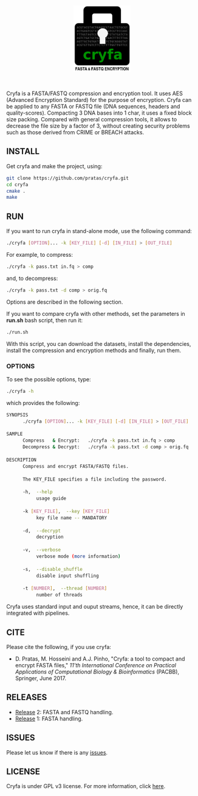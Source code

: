 <p align="center"><img src="img/logo.png" alt="Cryfa" width="150" 
border="0" /></p>
<br>

Cryfa is a FASTA/FASTQ compression and encryption tool.
It uses AES (Advanced Encryption Standard) for the purpose of encryption.
Cryfa can be applied to any FASTA or FASTQ file (DNA sequences, headers and
quality-scores).
Compacting 3 DNA bases into 1 char, it uses a fixed block size packing.
Compared with general compression tools, it allows to decrease the file size by
a factor of 3, without creating security problems such as those derived from 
CRIME or BREACH attacks.


## INSTALL
Get cryfa and make the project, using:
```bash
git clone https://github.com/pratas/cryfa.git
cd cryfa
cmake .
make
```


## RUN
If you want to run cryfa in stand-alone mode, use the following command:
```bash
./cryfa [OPTION]... -k [KEY_FILE] [-d] [IN_FILE] > [OUT_FILE]
```
For example, to compress:
```bash
./cryfa -k pass.txt in.fq > comp
```
and, to decompress:
```bash
./cryfa -k pass.txt -d comp > orig.fq
```
Options are described in the following section.

If you want to compare cryfa with other methods, set the parameters in 
**run.sh** bash script, then run it:
```bash
./run.sh
```
With this script, you can download the datasets, install the dependencies, 
install the compression and encryption methods and finally, run them.


### OPTIONS
To see the possible options, type:
```bash
./cryfa -h
```

which provides the following:
```bash
SYNOPSIS
      ./cryfa [OPTION]... -k [KEY_FILE] [-d] [IN_FILE] > [OUT_FILE]

SAMPLE
      Compress   & Encrypt:   ./cryfa -k pass.txt in.fq > comp     
      Decompress & Decrypt:   ./cryfa -k pass.txt -d comp > orig.fq

DESCRIPTION
      Compress and encrypt FASTA/FASTQ files.

      The KEY_FILE specifies a file including the password.

      -h,  --help
           usage guide

      -k [KEY_FILE],  --key [KEY_FILE]
           key file name -- MANDATORY

      -d,  --decrypt
           decryption

      -v,  --verbose
           verbose mode (more information)

      -s,  --disable_shuffle
           disable input shuffling

      -t [NUMBER],  --thread [NUMBER]
           number of threads
```

Cryfa uses standard input and ouput streams, hence, it can be directly 
integrated with pipelines.


## CITE
Please cite the following, if you use cryfa:
* D. Pratas, M. Hosseini and A.J. Pinho, "Cryfa: a tool to compact and encrypt
FASTA files," *11'th International Conference on Practical Applications of 
Computational Biology & Bioinformatics* (PACBB), Springer, June 2017.


## RELEASES
* [Release](https://github.com/pratas/cryfa/releases) 2: FASTA and FASTQ 
handling.
* [Release](https://github.com/pratas/cryfa/releases) 1: FASTA handling.

## ISSUES
Please let us know if there is any 
[issues](https://github.com/pratas/cryfa/issues).


## LICENSE
Cryfa is under GPL v3 license. For more information, click 
[here](http://www.gnu.org/licenses/gpl-3.0.html).